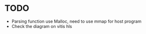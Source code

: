# TODO

* Parsing function use Malloc, need to use mmap for host program
* Check the diagram on vitis hls
